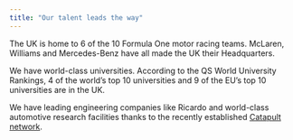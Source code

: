 ```yaml
---
title: "Our talent leads the way"
---
```

The UK is home to 6 of the 10 Formula One motor racing teams. McLaren, Williams and Mercedes-Benz have all made the UK their Headquarters.

We have world-class universities. According to the QS World University Rankings, 4 of the world’s top 10 universities and 9 of the EU’s top 10 universities are in the UK.

We have leading engineering companies like Ricardo and world-class automotive research facilities thanks to the recently established [Catapult network](https://catapult.org.uk/).
